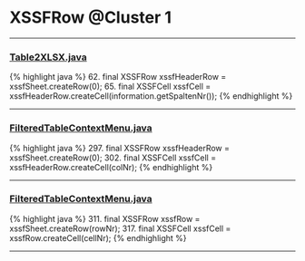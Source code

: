 # XSSFRow @Cluster 1

***

### [Table2XLSX.java](https://searchcode.com/codesearch/view/115088748/)
{% highlight java %}
62. final XSSFRow xssfHeaderRow = xssfSheet.createRow(0);
65.         final XSSFCell xssfCell = xssfHeaderRow.createCell(information.getSpaltenNr());
{% endhighlight %}

***

### [FilteredTableContextMenu.java](https://searchcode.com/codesearch/view/115088176/)
{% highlight java %}
297. final XSSFRow xssfHeaderRow = xssfSheet.createRow(0);
302.     final XSSFCell xssfCell = xssfHeaderRow.createCell(colNr);
{% endhighlight %}

***

### [FilteredTableContextMenu.java](https://searchcode.com/codesearch/view/115088176/)
{% highlight java %}
311. final XSSFRow xssfRow = xssfSheet.createRow(rowNr);
317.     final XSSFCell xssfCell = xssfRow.createCell(cellNr);
{% endhighlight %}

***

